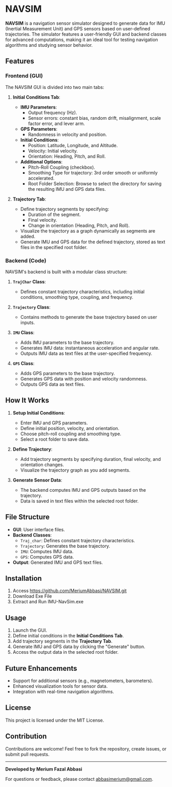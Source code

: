 # NAVSIM

**NAVSIM** is a navigation sensor simulator designed to generate data for IMU (Inertial Measurement Unit) and GPS sensors based on user-defined trajectories. The simulator features a user-friendly GUI and backend classes for advanced computations, making it an ideal tool for testing navigation algorithms and studying sensor behavior.

## Features

### Frontend (GUI)
The NAVSIM GUI is divided into two main tabs:

1. **Initial Conditions Tab**:
   - **IMU Parameters**:
     - Output frequency (Hz).
     - Sensor errors: constant bias, random drift, misalignment, scale factor error, and lever arm.
   - **GPS Parameters**:
     - Randomness in velocity and position.
   - **Initial Conditions**:
     - Position: Latitude, Longitude, and Altitude.
     - Velocity: Initial velocity.
     - Orientation: Heading, Pitch, and Roll.
   - **Additional Options**:
     - Pitch-Roll Coupling (checkbox).
     - Smoothing Type for trajectory: 3rd order smooth or uniformly accelerated.
     - Root Folder Selection: Browse to select the directory for saving the resulting IMU and GPS data files.

2. **Trajectory Tab**:
   - Define trajectory segments by specifying:
     - Duration of the segment.
     - Final velocity.
     - Change in orientation (Heading, Pitch, and Roll).
   - Visualize the trajectory as a graph dynamically as segments are added.
   - Generate IMU and GPS data for the defined trajectory, stored as text files in the specified root folder.

### Backend (Code)
NAVSIM's backend is built with a modular class structure:

1. **`TrajChar` Class**:
   - Defines constant trajectory characteristics, including initial conditions, smoothing type, coupling, and frequency.

2. **`Trajectory` Class**:
   - Contains methods to generate the base trajectory based on user inputs.

3. **`IMU` Class**:
   - Adds IMU parameters to the base trajectory.
   - Generates IMU data: instantaneous acceleration and angular rate.
   - Outputs IMU data as text files at the user-specified frequency.

4. **`GPS` Class**:
   - Adds GPS parameters to the base trajectory.
   - Generates GPS data with position and velocity randomness.
   - Outputs GPS data as text files.

## How It Works

1. **Setup Initial Conditions**:
   - Enter IMU and GPS parameters.
   - Define initial position, velocity, and orientation.
   - Choose pitch-roll coupling and smoothing type.
   - Select a root folder to save data.

2. **Define Trajectory**:
   - Add trajectory segments by specifying duration, final velocity, and orientation changes.
   - Visualize the trajectory graph as you add segments.

3. **Generate Sensor Data**:
   - The backend computes IMU and GPS outputs based on the trajectory.
   - Data is saved in text files within the selected root folder.

## File Structure
- **GUI**: User interface files.
- **Backend Classes**:
  - `Traj_char`: Defines constant trajectory characteristics.
  - `Trajectory`: Generates the base trajectory.
  - `IMU`: Computes IMU data.
  - `GPS`: Computes GPS data.
- **Output**: Generated IMU and GPS text files.

## Installation
1. Access https://github.com/MeriumAbbasi/NAVSIM.git
2. Download Exe File
3. Extract and Run IMU-NavSim.exe

## Usage
1. Launch the GUI.
2. Define initial conditions in the **Initial Conditions Tab**.
3. Add trajectory segments in the **Trajectory Tab**.
4. Generate IMU and GPS data by clicking the "Generate" button.
5. Access the output data in the selected root folder.

## Future Enhancements
- Support for additional sensors (e.g., magnetometers, barometers).
- Enhanced visualization tools for sensor data.
- Integration with real-time navigation algorithms.

## License
This project is licensed under the MIT License.

## Contribution
Contributions are welcome! Feel free to fork the repository, create issues, or submit pull requests.

---

**Developed by Merium Fazal Abbasi**

For questions or feedback, please contact abbasimerium@gmail.com.


